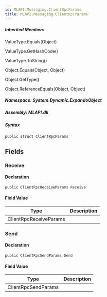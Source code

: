 ```yaml
---  
id: MLAPI.Messaging.ClientRpcParams  
title: MLAPI.Messaging.ClientRpcParams  
---
```


<div class="markdown level0 summary">

</div>

<div class="markdown level0 conceptual">

</div>

<div class="inheritedMembers">

##### Inherited Members

<div>

ValueType.Equals(Object)

</div>

<div>

ValueType.GetHashCode()

</div>

<div>

ValueType.ToString()

</div>

<div>

Object.Equals(Object, Object)

</div>

<div>

Object.GetType()

</div>

<div>

Object.ReferenceEquals(Object, Object)

</div>

</div>

##### **Namespace**: System.Dynamic.ExpandoObject

##### **Assembly**: MLAPI.dll

##### Syntax

    public struct ClientRpcParams

## Fields

### Receive

<div class="markdown level1 summary">

</div>

<div class="markdown level1 conceptual">

</div>

#### Declaration

    public ClientRpcReceiveParams Receive

#### Field Value

| Type                   | Description |
|------------------------|-------------|
| ClientRpcReceiveParams |             |

### Send

<div class="markdown level1 summary">

</div>

<div class="markdown level1 conceptual">

</div>

#### Declaration

    public ClientRpcSendParams Send

#### Field Value

| Type                | Description |
|---------------------|-------------|
| ClientRpcSendParams |             |
